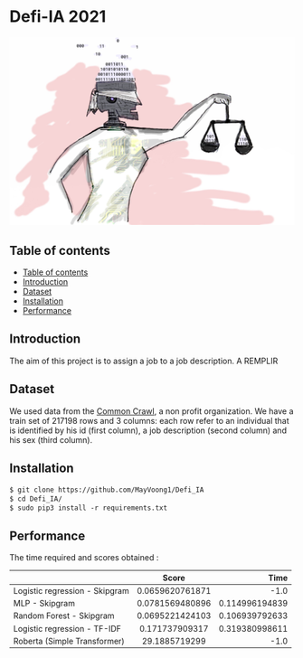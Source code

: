 # Defi-IA 2021


<div align="center">
  <img src="images/ia.jpg" />
</div>

## Table of contents

- [Table of contents](#table-of-contents)
- [Introduction](#introduction)
- [Dataset](#dataset)
- [Installation](#installation)
- [Performance](#performance)

## Introduction
The aim of this project is to assign a job to a job description. A REMPLIR

## Dataset

We used data from the <a href="https://www.wikiwand.com/en/Common_Crawl">Common Crawl</a>, a non profit organization. We have a train set of 217198 rows and 3 columns: each row refer to an individual that is identified by his id (first column), a job description (second column) and his sex (third column). 

## Installation 
    $ git clone https://github.com/MayVoong1/Defi_IA
    $ cd Defi_IA/
    $ sudo pip3 install -r requirements.txt


## Performance

The time required and scores obtained :

| 		         | Score      | Time |
| ------------- |:-------------:| -----:|
| Logistic regression - Skipgram|0.0659620761871|-1.0|
| MLP - Skipgram | 0.0781569480896 | 0.114996194839|
| Random Forest - Skipgram | 0.0695221424103 | 0.106939792633|
| Logistic regression - TF-IDF | 0.171737909317 | 0.319380998611|
| Roberta (Simple Transformer) | 29.1885719299 | -1.0|





